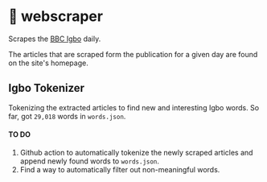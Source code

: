 # 🧼 webscraper
Scrapes the [BBC Igbo](https://bbc.com/igbo) daily.

The articles that are scraped form the publication for a given day
are found on the site's homepage.

## Igbo Tokenizer

Tokenizing the extracted articles to find new and interesting Igbo words.
So far, got `29,018` words in `words.json`.

#### TO DO
1. Github action to automatically tokenize the newly scraped articles and append newly found words to `words.json`.
2. Find a way to automatically filter out non-meaningful words.
